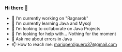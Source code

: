 ### Hi there 👋

- 🔭 I’m currently working on "Ragnarok" 
- 🌱 I’m currently learning Java and Mysql
- 👯 I’m looking to collaborate on Java Projects
- 🤔 I’m looking for help with... Nothing for the moment 
- 💬 Ask me about errors in Java
- 📫 How to reach me: marioperdiguero37@gmail.com
